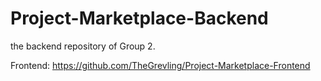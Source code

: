 # Project-Marketplace-Backend
the backend repository of Group 2.


Frontend: https://github.com/TheGrevling/Project-Marketplace-Frontend

